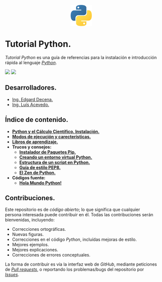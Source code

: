 <div align = "center">
    <img src = "imagenes/logo_python.jpeg" />
</div>

# Tutorial Python.

*Tutorial Python* es una guía de referencias para la instalación e introducción rápida al lenguaje [*Python*](https://www.python.org/).

<img src="https://img.shields.io/badge/License-MIT-green" /> <img src="https://img.shields.io/badge/Markdown-1.0.1%20-blue" />

## Desarrolladores.

* [Ing. Edgard Decena.](mailto:edecena@gmail.com)
* [Ing. Luís Acevedo.](mailto:laar@protonmail.com)

## Índice de contenido.

* [**Python y el Cálculo Científico. Instalación.**](python_instalacion.md)
* [**Modos de ejecución y carecterísticas.**](modos_caracteristicas.md)
* [**Libros de aprendizaje.**](libros_aprendizaje.md)
* **Trucos y consejos:**
    * [**Instalador de Paquetes Pip.**](instalador_paquetes_pip.md)
    * [**Creando un entorno virtual Python.**](creando_un_entorno_virtual.md)
    * [**Estructura de un script en Python.**](estructura_script_python.md)
    * [**Guía de estilo PEP8.**](guia_estilo_pep8.md)
    * [**El Zen de Python.**](zen_python.md)
* **Códigos fuente:**
    * [**Hola Mundo Python!**](codigos/hola_mundo.py)

## Contribuciones.

Este repositorio es de *código abierto*; lo que significa que cualquier persona interesada puede contribuir en él. Todas las contribuciones serán bienvenidas, incluyendo:

* Correcciones ortográficas.
* Nuevas figuras.
* Correcciones en el código *Python*, incluídas mejoras de estilo.
* Mejores ejemplos.
* Mejores explicaciones. 
* Correcciones de errores conceptuales.

La forma de contribuir es vía la interfaz web de *GitHub*, mediante peticiones de [*Pull requests*](https://github.com/ejdecena/tutorial_python/pulls), o reportando los problemas/bugs del repositorio por [*Issues*](https://github.com/ejdecena/tutorial_python/issues).